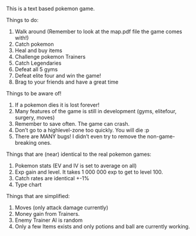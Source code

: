 This is a text based pokemon game.


Things to do:
1. Walk around (Remember to look at the map.pdf file the game comes with!) 
2. Catch pokemon
3. Heal and buy items
4. Challenge pokemon Trainers
5. Catch Legendaries
6. Defeat all 5 gyms
7. Defeat elite four and win the game!
8. Brag to your friends and have a great time


Things to be aware of!
1. If a pokemon dies it is lost forever!
2. Many features of the game is still in development (gyms, elitefour, surgery, moves)
3. Remember to save often. The game can crash.
4. Don’t go to a highlevel-zone too quickly. You will die :p
5. There are MANY bugs! I didn’t even try to remove the non-game-breaking ones.


Things that are (near) identical to the real pokemon games:
1. Pokemon stats (EV and IV is set to average on all)
2. Exp gain and level. It takes 1 000 000 exp to get to level 100.
3. Catch rates are identical +-1%
4. Type chart

Things that are simplified:
1. Moves (only attack damage currently)
2. Money gain from Trainers.
3. Enemy Trainer AI is random
4. Only a few Items exists and only potions and ball are currently working.


